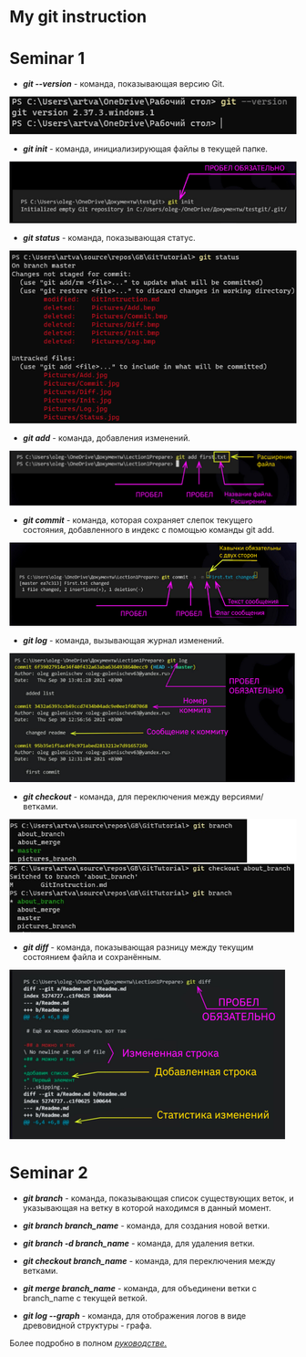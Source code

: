 # My git instruction 
# Seminar 1 
* ***git --version*** - команда, показывающая версию Git.

 ![Add](./Pictures/Version.jpg)
 
 * ***git init*** - команда, инициализирующая файлы в текущей папке.

 ![Add](./Pictures/Init.jpg)

 * ***git status*** - команда, показывающая статус.

 ![Add](./Pictures/Status.jpg)

 * ***git add*** - команда, добавления изменений.

 ![Add](./Pictures/Add.jpg)

 * ***git commit*** - команда, которая сохраняет слепок текущего    состояния, добавленного в индекс с помощью команды git add.

 ![Add](./Pictures/Commit.jpg) 

 * ***git log*** - команда, вызывающая журнал изменений.

 ![Add](./Pictures/Log.jpg)

 * ***git checkout*** - команда, для переключения между версиями/ветками.

 ![Add](./Pictures/Checkout.jpg) 
 * ***git diff*** - команда, показывающая разницу между текущим состоянием файла и сохранённым.

 ![Add](./Pictures/Diff.jpg)  


# Seminar 2
* ***git branch*** - команда, показывающая список существующих веток, и указывающая на ветку в которой находимся в данный момент.    

* ***git branch branch_name*** - команда, для создания новой ветки.

* ***git branch -d branch_name*** - команда, для  удаления ветки.

* ***git checkout branch_name*** - команда, для переключения между ветками.

* ***git merge branch_name*** - команда, для объединени ветки с branch_name с текущей веткой.
 * ***git log --graph*** - команда, для отображения логов в виде древовидной структуры - графа.


    

 Более подробно в полном [*руководстве*.](https://git-scm.com/book/ru/v2 "О системе контроля версий на русском")
 
 
 
